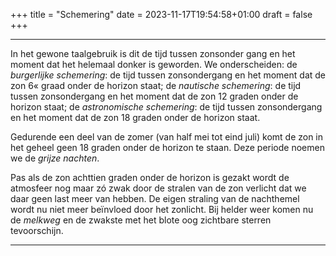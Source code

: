+++
title = "Schemering"
date = 2023-11-17T19:54:58+01:00
draft = false
+++

---
In het gewone taalgebruik is dit de tijd tussen zonsonder gang en het
moment dat het helemaal donker is geworden. We onderscheiden: de
*burgerlijke schemering*: de tijd tussen zonsondergang en het moment dat
de zon 6« graad onder de horizon staat; de *nautische schemering*: de
tijd tussen zonsondergang en het moment dat de zon 12 graden onder de
horizon staat; de *astronomische schemering*: de tijd tussen
zonsondergang en het moment dat de zon 18 graden onder de horizon staat.

Gedurende een deel van de zomer (van half mei tot eind juli) komt de zon
in het geheel geen 18 graden onder de horizon te staan. Deze periode
noemen we de *grijze nachten*.

Pas als de zon achttien graden onder de horizon is gezakt wordt de
atmosfeer nog maar zó zwak door de stralen van de zon verlicht dat we
daar geen last meer van hebben. De eigen straling van de nachthemel
wordt nu niet meer beïnvloed door het zonlicht. Bij helder weer komen nu
de *melkweg* en de zwakste met het blote oog zichtbare sterren
tevoorschijn.

---
